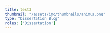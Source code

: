```yaml
---
title: test3
thumbnail: "/assets/img/thumbnails/animus.png"
type: "Dissertation Blog"
roles: ['Dissertation']
---
```



